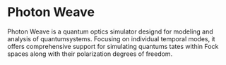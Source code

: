 # Photon Weave

Photon Weave is a quantum optics simulator designd for modeling and analysis of quantumsystems. Focusing on individual temporal modes, it offers comprehensive support for simulating quantums tates within Fock spaces  along with their polarization degrees of freedom. 

